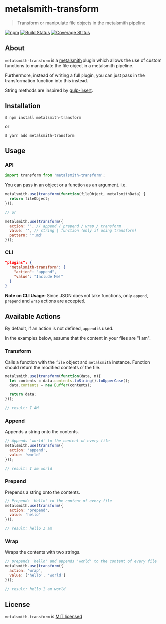 # metalsmith-transform

> Transform or manipulate file objects in the metalsmith pipeline

[![npm][npm-badge]][npm-link]
[![Build Status][circle-badge]][circle-link]
[![Coverage Status][coveralls-badge]][coveralls-link]

## About

`metalsmith-transform` is a [metalsmith](http://http://www.metalsmith.io/) plugin which allows the use of custom functions to manipulate the file object in a metalsmith pipeline.

Furthermore, instead of writing a full plugin, you can just pass in the transformation function into this instead.

String methods are inspired by [gulp-insert](https://www.npmjs.com/package/gulp-insert).


## Installation

```
$ npm install metalsmith-transform
```

or 

```
$ yarn add metalsmith-transform
```

## Usage

### API

```js
import transform from 'metalsmith-transform';
```

You can pass in an object or a function as an argument. i.e.

```js
metalsmith.use(transform(function(fileObject, metalsmithData) {
  return fileObject;
}));

// or

metalsmith.use(transform({
  action: '', // append / prepend / wrap / transform
  value: '', // string | function (only if using transform)
  pattern: '*.md'
}));
```

### CLI

```json
"plugins": {
  "metalsmith-transform": {
    "action": "append",
    "value": "Include Me!"
  }
}
```

**Note on CLI Usage:** Since JSON does not take functions, only `append`, `prepend` and `wrap` actions are accepted.


## Available Actions

By default, if an action is not defined, `append` is used.

In the examples below, assume that the content in your files are "I am".

### Transform

Calls a function with the `file` object and `metalsmith` instance.
Function should return the modified contents of the file.

```js
metalsmith.use(transform(function(data, m){
  let contents = data.contents.toString().toUpperCase();
  data.contents = new Buffer(contents);

  return data;
}));

// result: I AM
```

### Append

Appends a string onto the contents.

```js
// Appends 'world' to the content of every file
metalsmith.use(transform({
  action: 'append',
  value: 'world'
}));

// result: I am world
```

### Prepend

Prepends a string onto the contents.

```js
// Prepends 'Hello' to the content of every file
metalsmith.use(transform({
  action: 'prepend',
  value: 'hello'
}));

// result: hello I am
```

### Wrap

Wraps the contents with two strings.

```js
// prepends 'hello' and appends 'world' to the content of every file
metalsmith.use(transform({
  action: 'wrap',
  value: ['hello', 'world']
}));

// result: hello I am world
```

## License

`metalsmith-transform` is [MIT licensed](./LICENSE)

[npm-badge]: https://img.shields.io/npm/v/metalsmith-transform.svg?style=flat-square
[npm-link]: https://www.npmjs.com/package/metalsmith-transform

[circle-badge]: https://img.shields.io/circleci/project/github/yeojz/metalsmith-transform/master.svg?style=flat-square
[circle-link]: https://circleci.com/gh/yeojz/metalsmith-transform.svg

[coveralls-badge]: https://img.shields.io/coveralls/yeojz/metalsmith-transform/master.svg?style=flat-square
[coveralls-link]: https://coveralls.io/github/yeojz/metalsmith-transform
